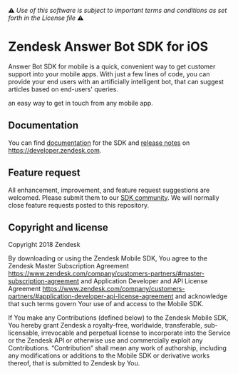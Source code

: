 :warning: *Use of this software is subject to important terms and conditions as set forth in the License file* :warning:

# Zendesk Answer Bot SDK for iOS

Answer Bot SDK for mobile is a quick, convenient way to get customer support into your mobile apps. With just a few lines of code, you can provide your end users with an artificially intelligent bot, that can suggest articles based on end-users' queries.

an easy way to get in touch from any mobile app.

<!-- ## Demo Applications

There are a number of simple demo applicaitons [here](https://github.com/zendesk/ios_sdk_demo_apps). -->

## Documentation

You can find [documentation](https://developer.zendesk.com/embeddables/docs/ios_answer_bot_sdk) for the SDK and [release notes](https://developer.zendesk.com/embeddables/docs/ios_answer_bot_sdk/release_notes) on https://developer.zendesk.com.

## Feature request

All enhancement, improvement, and feature request suggestions are welcomed. Please submit them to our [SDK community](https://support.zendesk.com/hc/en-us/community/topics/200488257-Zendesk-SDKs). We will normally close feature requests posted to this repository.

## Copyright and license

Copyright 2018 Zendesk

By downloading or using the Zendesk Mobile SDK, You agree to the Zendesk Master
Subscription Agreement https://www.zendesk.com/company/customers-partners/#master-subscription-agreement and Application Developer and API License
Agreement https://www.zendesk.com/company/customers-partners/#application-developer-api-license-agreement and
acknowledge that such terms govern Your use of and access to the Mobile SDK.

If You make any Contributions (defined below) to the Zendesk Mobile SDK,
You hereby grant Zendesk a royalty-free, worldwide, transferable, sub-licensable,
irrevocable and perpetual license to incorporate into the Service or the Zendesk API
or otherwise use and commercially exploit any Contributions. “Contribution” shall mean
any work of authorship, including any modifications or additions to the Mobile SDK
or derivative works thereof, that is submitted to Zendesk by You.
